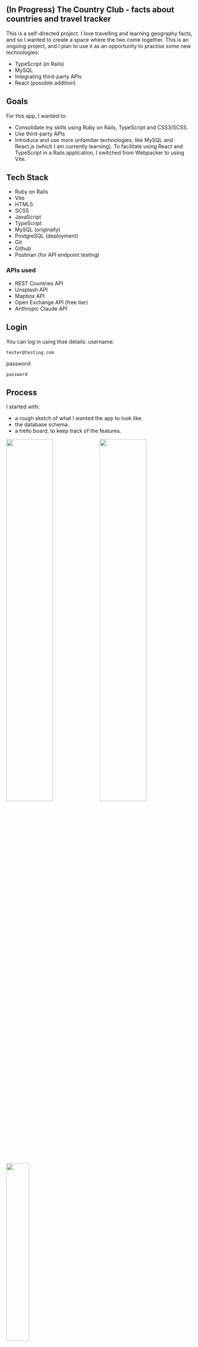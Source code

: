 ## (In Progress) The Country Club - facts about countries and travel tracker
This is a self-directed project.
I love travelling and learning geography facts, and so I wanted to create a space where the two come together. This is an ongoing project, and I plan to use it as an opportunity to practise some new technologies:
- TypeScript (in Rails)
- MySQL
- Integrating third-party APIs
- React (possible addition)

## Goals
For this app, I wanted to:
- Consolidate my skills using Ruby on Rails, TypeScript and CSS3/SCSS.
- Use third-party APIs
- Introduce and use more unfamiliar technologies, like MySQL and React.js (which I am currently learning). To facilitate using React and TypeScript in a Rails application, I switched from Webpacker to using Vite.

## Tech Stack
- Ruby on Rails
- Vite
- HTML5
- SCSS
- JavaScript
- TypeScript
- MySQL (originally)
- PostgreSQL (deployment)
- Git
- Github
- Postman (for API endpoint testing)

### APIs used 
- REST Countries API
- Unsplash API
- Mapbox API
- Open Exchange API (free tier)
- Anthropic Claude API 


## Login
You can log in using thse details:
username: 
```
tester@testing.com
```
password:
```
password
```

## Process
I started with: 
- a rough sketch of what I wanted the app to look like.
- the database schema.
- a trello board, to keep track of the features.
 
<img src="https://github.com/user-attachments/assets/8f8a0836-9f61-44f9-8902-d46254374641" width=50% height=50%><img src="https://github.com/user-attachments/assets/e4a9d07a-a979-4695-b110-bd6d859230c2" width=50% height=50%><img src="https://github.com/user-attachments/assets/dabdead3-e4c8-40de-86ad-e4e61599ddc6" width=35% height=35%>



Before beginning this project, I actually started building a separate frontend-only countries app using JavaScript, TailwindCSS and the REST Countries API a few months before this. This was a good way for me to practise using the REST Countries API, as well as an opportunity to practise using TailwindCSS. I learnt a lot about refactoring JavaScript to reduce repetition here, which helped me a lot when building my portfolio. Ultimately however, I decided that:
- I'd need to scale up this project and would need a backend.
- I would use SCSS instead of TailwindCSS, as I wanted to retain more control over styling and build fluency using CSS.

<img src="https://github.com/user-attachments/assets/1b75e23b-443f-499a-9a07-befa557baa40" width=60% height=60%><img src="https://github.com/user-attachments/assets/04ad539c-c7ce-4d6d-b12f-d46bda6afad9" width=50% height=50%>


The first thing I implemented was the Country model. Having the schema helped with this, as it minimised later additions and migrations (although I still added columns as I scaled the project). Thinking of the schema first also made me think about each data type; I learnt the importance of doing this step early in a previous project, when I went straight into making a model and got the data types wrong for certain columns. I tried to fix this through some messy migrations, and ultimately had to start the project from scratch. 

I then created a seed file to populate my database. The countries would be saved into the database, with no option for a user to add or delete a country. I sat down with the REST countries API and studied the format it was presented in. I could see that it was an array, with multiple nested hashes (objects) and arrays. Most of the columns were easy to access using standard Ruby syntax, although some of the nested values were harder to access initially. I also realised that some of the countries in the API did not have certain values that I needed. To account for this, I allowed for a possible 'None' value if the value needed was missing. 

Something I really wanted to use in this project was the Unsplash API. I wanted an easy way to show a high quality image for each individual country, that was also free to use. After registering my project with Unsplash, I utilised Postman to access and test the output of my requests (which was the top photo of specific country). The Unsplash API is very easy to use and the documentation is very clear. After ensuring I had attributed the photos correctly when displayed, I used the photos from Unsplash as my page banners for the region, continent and country pages. To improve performance with the API, I created a new CountryPhoto model and saved each photo into the database. I did this as the photos used for each country are not going to change (for example, the photo that is displayed for Japan will always be that specific photo). This saved me from having to make countless calls to the API. 

I also used the Open Exchange API to allow users to compare currency rates. As I'm using the free tier, the base currency is set to USD. 

Another API I implemented was the Claude AI API from Anthropic. I'd come across this API during a Scrimba React course, and really enjoyed the way it was implemented and the ease of setting it up. I've also had experience with the OpenAI API in a previous project, but utlimately decided to go with Anthropic. I used the Claude Ruby gem, and then followed the documentation by setting up an AiAgent class, which allowed new instances of the Claude API to be created.
 
## Reflections
Before starting, I debated whether to build a project entirely with new technologies, like React.js, or to stick with familiar tools while introducing a few new ones. Drawing from the concept of the Zone of Proximal Development, which suggests people learn best when challenged just beyond their comfort zone, I chose the latter. This approach let me focus on learning technologies like MySQL without being overwhelmed, since the rest of the stack was familiar.
I initially used MySQL to explore working with different relational databases. However, when deploying to Heroku, I switched to PostgreSQL as it’s better supported on the platform. This experience helped me understand the importance of deployment considerations when choosing tools.

## Future Additions
- allowing the user to put in different values for the currency.
- 

